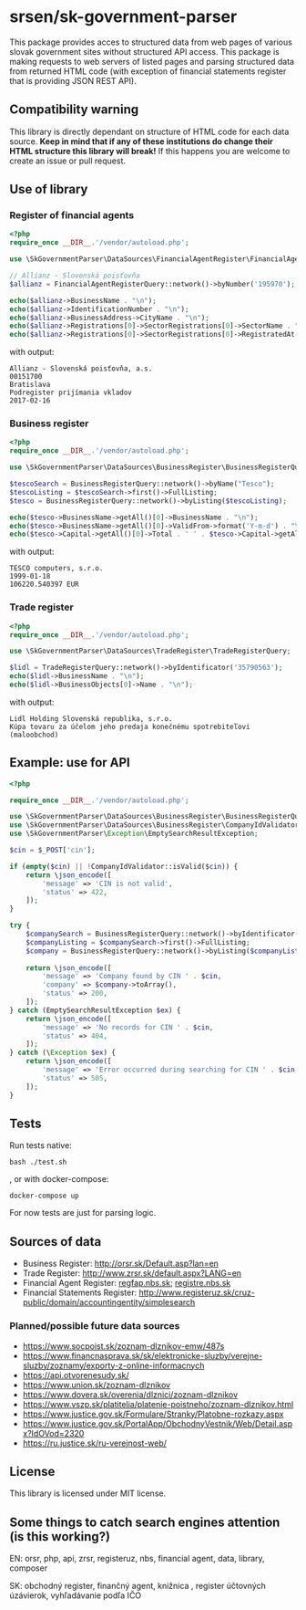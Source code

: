 # srsen/sk-government-parser

This package provides acces to structured data from web pages of various slovak government sites without structured API access. This package is making requests to web servers of listed pages and parsing structured data from returned HTML code (with exception of financial statements register that is providing JSON REST API).

## Compatibility warning

This library is directly dependant on structure of HTML code for each data source. **Keep in mind that if any of these institutions do change their HTML structure this library will break!** If this happens you are welcome to create an issue or pull request.

## Use of library

### Register of financial agents

```php
<?php
require_once __DIR__.'/vendor/autoload.php';

use \SkGovernmentParser\DataSources\FinancialAgentRegister\FinancialAgentRegisterQuery;

// Allianz - Slovenská poisťovňa
$allianz = FinancialAgentRegisterQuery::network()->byNumber('195970');

echo($allianz->BusinessName . "\n");
echo($allianz->IdentificationNumber . "\n");
echo($allianz->BusinessAddress->CityName . "\n");
echo($allianz->Registrations[0]->SectorRegistrations[0]->SectorName . "\n");
echo($allianz->Registrations[0]->SectorRegistrations[0]->RegistratedAt->format('Y-m-d') . "\n");
```

with output:

```
Allianz - Slovenská poisťovňa, a.s.
00151700
Bratislava
Podregister prijímania vkladov
2017-02-16
```

### Business register

```php
<?php
require_once __DIR__.'/vendor/autoload.php';

use \SkGovernmentParser\DataSources\BusinessRegister\BusinessRegisterQuery;

$tescoSearch = BusinessRegisterQuery::network()->byName("Tesco");
$tescoListing = $tescoSearch->first()->FullListing;
$tesco = BusinessRegisterQuery::network()->byListing($tescoListing);

echo($tesco->BusinessName->getAll()[0]->BusinessName . "\n");
echo($tesco->BusinessName->getAll()[0]->ValidFrom->format('Y-m-d') . "\n");
echo($tesco->Capital->getAll()[0]->Total . ' ' . $tesco->Capital->getAll()[0]->Currency . "\n");
```

with output:

```
TESCO computers, s.r.o.
1999-01-18
106220.540397 EUR
```

### Trade register

```php
<?php
require_once __DIR__.'/vendor/autoload.php';

use \SkGovernmentParser\DataSources\TradeRegister\TradeRegisterQuery;

$lidl = TradeRegisterQuery::network()->byIdentificator('35790563');
echo($lidl->BusinessName . "\n");
echo($lidl->BusinessObjects[0]->Name . "\n");
```

with output:

```
Lidl Holding Slovenská republika, s.r.o.
Kúpa tovaru za účelom jeho predaja konečnému spotrebiteľovi (maloobchod)
```

## Example: use for API

```php
<?php

require_once __DIR__.'/vendor/autoload.php';

use \SkGovernmentParser\DataSources\BusinessRegister\BusinessRegisterQuery;
use \SkGovernmentParser\DataSources\BusinessRegister\CompanyIdValidator;
use \SkGovernmentParser\Exception\EmptySearchResultException;

$cin = $_POST['cin'];

if (empty($cin) || !CompanyIdValidator::isValid($cin)) {
    return \json_encode([
        'message' => 'CIN is not valid',
        'status' => 422,        
    ]);
}

try {
    $companySearch = BusinessRegisterQuery::network()->byIdentificator($cin);
    $companyListing = $companySearch->first()->FullListing;
    $company = BusinessRegisterQuery::network()->byListing($companyListing);
    
    return \json_encode([
        'message' => 'Company found by CIN ' . $cin,
        'company' => $company->toArray(),
        'status' => 200,
    ]);
} catch (EmptySearchResultException $ex) {
    return \json_encode([
        'message' => 'No records for CIN ' . $cin,
        'status' => 404,
    ]);
} catch (\Exception $ex) {
    return \json_encode([
        'message' => 'Error occurred during searching for CIN ' . $cin,
        'status' => 505,
    ]);
}
```

## Tests

Run tests native:

```
bash ./test.sh 
```

, or with docker-compose:

```
docker-compose up
```

For now tests are just for parsing logic.

## Sources of data

- Business Register: http://orsr.sk/Default.asp?lan=en
- Trade Register: http://www.zrsr.sk/default.aspx?LANG=en
- Financial Agent Register: [regfap.nbs.sk](https://regfap.nbs.sk/search.php); [registre.nbs.sk](https://registre.nbs.sk/odb-sposobilost/osoby)
- Financial Statements Register: http://www.registeruz.sk/cruz-public/domain/accountingentity/simplesearch

### Planned/possible future data sources

- https://www.socpoist.sk/zoznam-dlznikov-emw/487s
- https://www.financnasprava.sk/sk/elektronicke-sluzby/verejne-sluzby/zoznamy/exporty-z-online-informacnych
- https://api.otvorenesudy.sk/
- https://www.union.sk/zoznam-dlznikov
- https://www.dovera.sk/overenia/dlznici/zoznam-dlznikov
- https://www.vszp.sk/platitelia/platenie-poistneho/zoznam-dlznikov.html
- https://www.justice.gov.sk/Formulare/Stranky/Platobne-rozkazy.aspx
- https://www.justice.gov.sk/PortalApp/ObchodnyVestnik/Web/Detail.aspx?IdOVod=2320
- https://ru.justice.sk/ru-verejnost-web/

## License

This library is licensed under MIT license.

## Some things to catch search engines attention (is this working?)

EN: orsr, php, api, zrsr, registeruz, nbs, financial agent, data, library, composer

SK: obchodný register, finančný agent, knižnica , register účtovných úzávierok, vyhľadávanie podľa IČO
